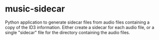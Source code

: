 # music-sidecar
Python application to generate sidecar files from audio files containing a copy of the ID3 information. Either create a sidecar for each audio file, or a single "sidecar" file for the directory containing the audio files.
